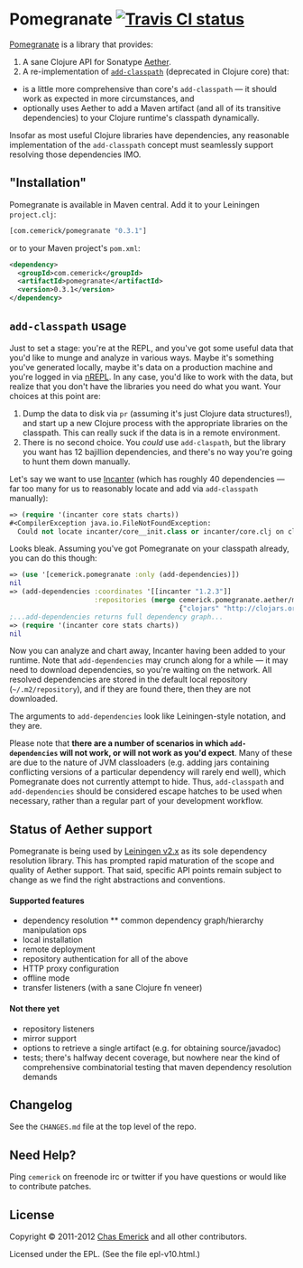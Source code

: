 # Pomegranate  [![Travis CI status](https://secure.travis-ci.org/cemerick/pomegranate.png)](http://travis-ci.org/#!/cemerick/pomegranate/builds)

[Pomegranate](http://github.com/cemerick/pomegranate) is a library that provides:

1. A sane Clojure API for Sonatype [Aether](https://github.com/sonatype/sonatype-aether).
2. A re-implementation of [`add-classpath`](http://clojure.github.com/clojure/clojure.core-api.html#clojure.core/add-classpath) (deprecated in Clojure core) that:

* is a little more comprehensive than core's `add-classpath` — it should work as expected in more circumstances, and
* optionally uses Aether to add a Maven artifact (and all of its transitive dependencies) to your Clojure runtime's classpath dynamically.

Insofar as most useful Clojure libraries have dependencies, any reasonable implementation of the `add-classpath` concept must seamlessly support resolving those dependencies IMO.

## "Installation"

Pomegranate is available in Maven central.  Add it to your Leiningen `project.clj`:

```clojure
[com.cemerick/pomegranate "0.3.1"]
```

or to your Maven project's `pom.xml`:

```xml
<dependency>
  <groupId>com.cemerick</groupId>
  <artifactId>pomegranate</artifactId>
  <version>0.3.1</version>
</dependency>
```

## `add-classpath` usage

Just to set a stage: you're at the REPL, and you've got some useful data that you'd like to munge and analyze in various ways.  Maybe it's something you've generated locally, maybe it's data on a production machine and you're logged in via [nREPL](http://github.com/clojure/tools.nrepl).  In any case, you'd like to work with the data, but realize that you don't have the libraries you need do what you want.  Your choices at this point are:

1. Dump the data to disk via `pr` (assuming it's just Clojure data structures!), and start up a new Clojure process with the appropriate libraries on the classpath. This can really suck if the data is in a remote environment.
2. There is no second choice.  You _could_ use `add-claspath`, but the library you want has 12 bajillion dependencies, and there's no way you're going to hunt them down manually.

Let's say we want to use [Incanter](https://github.com/liebke/incanter) (which has roughly 40 dependencies — far too many for us to reasonably locate and add via `add-classpath` manually):

```clojure
=> (require '(incanter core stats charts))
#<CompilerException java.io.FileNotFoundException:
  Could not locate incanter/core__init.class or incanter/core.clj on classpath:  (NO_SOURCE_FILE:0)>
```

Looks bleak. Assuming you've got Pomegranate on your classpath already, you can do this though:

```clojure
=> (use '[cemerick.pomegranate :only (add-dependencies)])
nil
=> (add-dependencies :coordinates '[[incanter "1.2.3"]]
                     :repositories (merge cemerick.pomegranate.aether/maven-central
                                          {"clojars" "http://clojars.org/repo"}))
;...add-dependencies returns full dependency graph...
=> (require '(incanter core stats charts))
nil
```

Now you can analyze and chart away, Incanter having been added to your runtime.  Note that `add-dependencies` may crunch along for a while — it may need to download dependencies, so you're waiting on the network.  All resolved dependencies are stored in the default local repository (`~/.m2/repository`), and if they are found there, then they are not downloaded.

The arguments to `add-dependencies` look like Leiningen-style notation, and they are.

Please note that **there are a number of scenarios in which `add-dependencies` will not work, or
will not work as you'd expect**.  Many of these are due to the nature of JVM classloaders
(e.g. adding jars containing conflicting versions of a particular dependency will rarely
end well), which Pomegranate does not currently attempt to hide.  Thus, `add-classpath` and
`add-dependencies` should be considered escape hatches to be used when necessary, rather than
a regular part of your development workflow.

## Status of Aether support

Pomegranate is being used by [Leiningen v2.x](http://leiningen.org) as
its sole dependency resolution library.  This has prompted rapid
maturation of the scope and quality of Aether support.  That said,
specific API points remain subject to change as we find the right
abstractions and conventions.

#### Supported features

* dependency resolution
** common dependency graph/hierarchy manipulation ops
* local installation
* remote deployment
* repository authentication for all of the above
* HTTP proxy configuration
* offline mode
* transfer listeners (with a sane Clojure fn veneer)

#### Not there yet

* repository listeners
* mirror support
* options to retrieve a single artifact (e.g. for obtaining
  source/javadoc)
* tests; there's halfway decent coverage, but nowhere near the kind of comprehensive combinatorial testing that maven dependency resolution demands

## Changelog

See the `CHANGES.md` file at the top level of the repo.

## Need Help?

Ping `cemerick` on freenode irc or twitter if you have questions
or would like to contribute patches.

## License

Copyright © 2011-2012 [Chas Emerick](http://cemerick.com) and all other
contributors.

Licensed under the EPL. (See the file epl-v10.html.)
